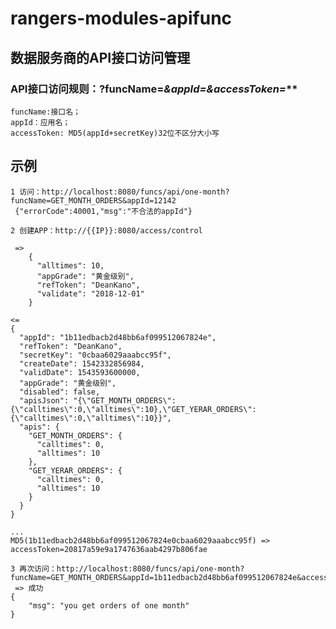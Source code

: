 # rangers-modules-apifunc

## 数据服务商的API接口访问管理

### API接口访问规则：?funcName=***&appId=****&accessToken=***

	funcName:接口名；
	appId：应用名；
	accessToken: MD5(appId+secretKey)32位不区分大小写

## 示例

	1 访问：http://localhost:8080/funcs/api/one-month?funcName=GET_MONTH_ORDERS&appId=12142
	 {"errorCode":40001,"msg":"不合法的appId"}

	2 创建APP：http://{{IP}}:8080/access/control

     =>
	   	{
		  "alltimes": 10,
		  "appGrade": "黄金级别",
		  "refToken": "DeanKano",
		  "validate": "2018-12-01"
		}
	
	<=
	{
	  "appId": "1b11edbacb2d48bb6af099512067824e",
	  "refToken": "DeanKano",
	  "secretKey": "0cbaa6029aaabcc95f",
	  "createDate": 1542332856984,
	  "validDate": 1543593600000,
	  "appGrade": "黄金级别",
	  "disabled": false,
	  "apisJson": "{\"GET_MONTH_ORDERS\":{\"calltimes\":0,\"alltimes\":10},\"GET_YERAR_ORDERS\":{\"calltimes\":0,\"alltimes\":10}}",
	  "apis": {
	    "GET_MONTH_ORDERS": {
	      "calltimes": 0,
	      "alltimes": 10
	    },
	    "GET_YERAR_ORDERS": {
	      "calltimes": 0,
	      "alltimes": 10
	    }
	  }
	}
	
	...
	MD5(1b11edbacb2d48bb6af099512067824e0cbaa6029aaabcc95f) =>  accessToken=20817a59e9a1747636aab4297b806fae
	
	3 再次访问：http://localhost:8080/funcs/api/one-month?funcName=GET_MONTH_ORDERS&appId=1b11edbacb2d48bb6af099512067824e&accessToken=20817a59e9a1747636aab4297b806fae
     => 成功
	{
	    "msg": "you get orders of one month"
	}